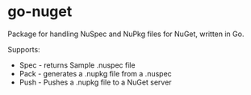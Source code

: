 # go-nuget

Package for handling NuSpec and NuPkg files for NuGet, written in Go.

Supports:

- Spec - returns Sample .nuspec file
- Pack - generates a .nupkg file from a .nuspec
- Push - Pushes a .nupkg file to a NuGet server